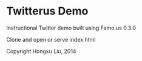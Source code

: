 Twitterus Demo
==============
Instructional Twitter demo built using Famo.us 0.3.0

Clone and open or serve index.html







Copyright Hongxu Liu, 2014
